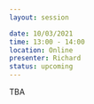 ```yaml
---
layout: session

date: 10/03/2021
time: 13:00 - 14:00
location: Online
presenter: Richard
status: upcoming
---
```

TBA
